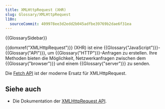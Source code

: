 ```yaml
---
title: XMLHttpRequest (XHR)
slug: Glossary/XMLHttpRequest
l10n:
  sourceCommit: 409978ee3d2edd2b045adfbe39769b2dae6f31ea
---
```


{{GlossarySidebar}}

{{domxref("XMLHttpRequest")}} (XHR) ist eine {{Glossary("JavaScript")}}-{{Glossary("API")}}, um {{Glossary("HTTP")}}-Anfragen zu erstellen. Ihre Methoden bieten die Möglichkeit, Netzwerkanfragen zwischen dem {{Glossary("browser")}} und einem {{Glossary("server")}} zu senden.

Die [Fetch API](/de/docs/Web/API/Fetch_API) ist der moderne Ersatz für XMLHttpRequest.

## Siehe auch

- Die Dokumentation der [XMLHttpRequest API](/de/docs/Web/API/XMLHttpRequest_API).
